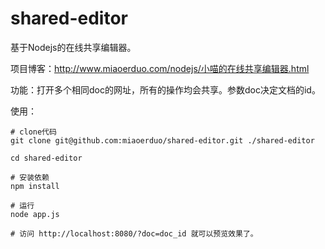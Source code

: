 # shared-editor
基于Nodejs的在线共享编辑器。

项目博客：http://www.miaoerduo.com/nodejs/小喵的在线共享编辑器.html

功能：打开多个相同doc的网址，所有的操作均会共享。参数doc决定文档的id。

使用：

```
# clone代码
git clone git@github.com:miaoerduo/shared-editor.git ./shared-editor

cd shared-editor

# 安装依赖
npm install

# 运行
node app.js

# 访问 http://localhost:8080/?doc=doc_id 就可以预览效果了。
```

